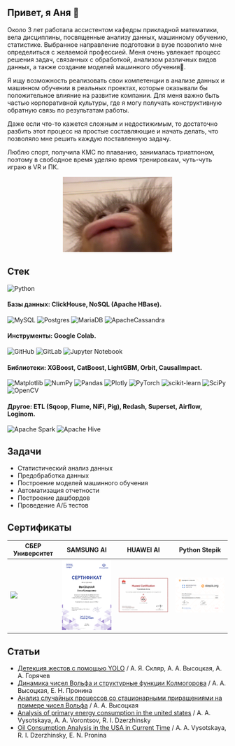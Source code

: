 ## Привет, я Аня 👋
Около 3 лет работала ассистентом кафедры прикладной математики, вела дисциплины, посвященные анализу данных, машинному обучению, статистике. Выбранное направление подготовки в вузе позволило мне определиться с желаемой профессией. Меня очень увлекает процесс решения задач, связанных с обработкой, анализом различных видов данных, а также создание моделей машинного обучения🚗.

Я ищу возможность реализовать свои компетенции в анализе данных и машинном обучении в реальных проектах, которые оказывали бы положительное влияние на развитие компании. Для меня важно быть частью корпоративной культуры, где я могу получать конструктивную обратную связь по результатам работы.

Даже если что-то кажется сложным и недостижимым, то достаточно разбить этот процесс на простые составляющие и начать делать, что позволяло мне решить каждую поставленную задачу.

Люблю спорт, получила КМС по плаванию, занималась триатлоном, поэтому в свободное время уделяю время тренировкам, чуть-чуть играю в VR и ПК.

<p align="center">

  <img width="250" src="Орангутанг.gif">

</p>

## Стек
![Python](https://img.shields.io/badge/python-3670A0?style=for-the-badge&logo=python&logoColor=ffdd54)
#### Базы данных: ClickHouse, NoSQL (Apache HBase).
![MySQL](https://img.shields.io/badge/mysql-4479A1.svg?style=for-the-badge&logo=mysql&logoColor=white)
![Postgres](https://img.shields.io/badge/postgres-%23316192.svg?style=for-the-badge&logo=postgresql&logoColor=white)
![MariaDB](https://img.shields.io/badge/MariaDB-003545?style=for-the-badge&logo=mariadb&logoColor=white)
![ApacheCassandra](https://img.shields.io/badge/cassandra-%231287B1.svg?style=for-the-badge&logo=apache-cassandra&logoColor=white)

#### Инструменты: Google Colab.
![GitHub](https://img.shields.io/badge/github-%23121011.svg?style=for-the-badge&logo=github&logoColor=white)
![GitLab](https://img.shields.io/badge/gitlab-%23181717.svg?style=for-the-badge&logo=gitlab&logoColor=white)
![Jupyter Notebook](https://img.shields.io/badge/jupyter-%23FA0F00.svg?style=for-the-badge&logo=jupyter&logoColor=white)

#### Библиотеки: XGBoost, CatBoost, LightGBM, Orbit, CausalImpact.
![Matplotlib](https://img.shields.io/badge/Matplotlib-%23ffffff.svg?style=for-the-badge&logo=Matplotlib&logoColor=black)
![NumPy](https://img.shields.io/badge/numpy-%23013243.svg?style=for-the-badge&logo=numpy&logoColor=white)
![Pandas](https://img.shields.io/badge/pandas-%23150458.svg?style=for-the-badge&logo=pandas&logoColor=white)
![Plotly](https://img.shields.io/badge/Plotly-%233F4F75.svg?style=for-the-badge&logo=plotly&logoColor=white)
![PyTorch](https://img.shields.io/badge/PyTorch-%23EE4C2C.svg?style=for-the-badge&logo=PyTorch&logoColor=white)
![scikit-learn](https://img.shields.io/badge/scikit--learn-%23F7931E.svg?style=for-the-badge&logo=scikit-learn&logoColor=white)
![SciPy](https://img.shields.io/badge/SciPy-%230C55A5.svg?style=for-the-badge&logo=scipy&logoColor=%white)
![OpenCV](https://img.shields.io/badge/opencv-%23white.svg?style=for-the-badge&logo=opencv&logoColor=white)

#### Другое: ETL (Sqoop, Flume, NiFi, Pig), Redash, Superset, Airflow, Loginom.
![Apache Spark](https://img.shields.io/badge/Apache%20Spark-FDEE21?style=flat-square&logo=apachespark&logoColor=black)
![Apache Hive](https://img.shields.io/badge/Apache%20Hive-FDEE21?style=for-the-badge&logo=apachehive&logoColor=black)

## Задачи
* Статистический анализ данных
* Предобработка данных
* Построение моделей машинного обучения
* Автоматизация отчетности
* Построение дашбордов
* Проведение А/Б тестов

## Сертификаты
|СБЕР Университет |SAMSUNG AI |HUAWEI AI | Python Stepik |
|-----------------|-----------|----------|---------------|
|<img src="certificates/СБЕР_Наука_о_данных.png" width="250">|<img src="certificates/SAMSUNG_AI_RUS.png" width="200">|<img src="certificates/HUAWEI_AI.png" width="250">|<img src="certificates/PythonStepik.png" width="250">|

## Статьи
* [Детекция жестов с помощью YOLO](https://www.elibrary.ru/item.asp?id=49955574) / А. Я. Скляр, А. А. Высоцкая, А. А. Горячев
* [Динамика чисел Вольфа и структурные функции Колмогорова](https://www.elibrary.ru/item.asp?id=54680096) / А. А. Высоцкая, Е. Н. Пронина
* [Анализ случайных процессов со стационарными приращениями на примере чисел Вольфа](https://cyberleninka.ru/article/n/analiz-sluchaynyh-protsessov-so-statsionarnymi-prirascheniyami-na-primere-chisel-volfa) / А. А. Высоцкая
* [Analysis of primary energy consumption in the united states](https://wseas.com/journals/ps/2021/a365116-009(2021).pdf) / A. A. Vysotskaya, A. A. Vorontsov, R. I. Dzerzhinsky
* [Oil Consumption Analysis in the USA in Current Time](https://link.springer.com/chapter/10.1007/978-3-030-90318-3_10) / A. A. Vysotskaya, R. I. Dzerzhinsky, E. N. Pronina


<!--
**anVysa/anVysa** is a ✨ _special_ ✨ repository because its `README.md` (this file) appears on your GitHub profile.
